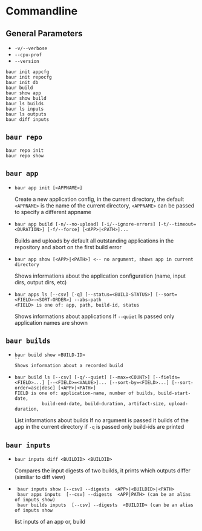 # Commandline

## General Parameters
- `-v/--verbose`
- `--cpu-prof`
- `--version`



```
baur init appcfg
baur init repocfg
baur init db
baur build
baur show app
baur show build
baur ls builds
baur ls inputs
baur ls outputs
baur diff inputs
```



## `baur repo`
```
baur repo init
baur repo show
```

## `baur app`
- ```
  baur app init [<APPNAME>]
  ```
  Create a new application config, in the current directory, the default
  `<APPNAME>` is the name of the current directory,
  `<APPNAME>` can be passed to specify a different appname


- ```
  baur app build [-n/--no-upload] [-i/--ignore-errors] [-t/--timeout=<DURATION>] [-f/--force] [<APP>|<PATH>]...
  ```
  Builds and uploads by default all outstanding applications in the repository
  and abort on the first build error

- ```
  baur app show [<APP>|<PATH>] <-- no argument, shows app in current directory
  ```
  Shows informations about the application configuration (name, input dirs,
  output dirs, etc)


- ```
  baur apps ls [--csv] [-q] [--status=<BUILD-STATUS>] [--sort=<FIELD>-<SORT-ORDER>] --abs-path
  <FIELD> is one of: app, path, build-id, status
  ```
  Shows informations about applications
  If `--quiet` Is passed only application names are shown


## `baur builds`
- ```
  baur build show <BUILD-ID>
  ``
  Shows information about a recorded build

- ```
  baur build ls [--csv] [-q/--quiet] [--max=<COUNT>] [--fields=<FIELD>...] [--<FIELD>=<VALUE>]... [--sort-by=<FIELD>...] [--sort-order=asc|desc] [<APP>|<PATH>]
  FIELD is one of: application-name, number of builds, build-start-date,
			build-end-date, build-duration, artifact-size, upload-duration,
  ```
  List informations about builds
  If no argument is passed it builds of the  app in the current directory
  if `-q` is passed only build-ids are printed


## `baur inputs`
- ```
  baur inputs diff <BUILDID> <BUILDID>
  ```
  Compares the input digests of two builds, it prints which outputs differ
  (similiar to diff view)

- ```
   baur inputs show [--csv] --digests  <APP>|<BUILDID>|<PATH>
   baur apps inputs  [--csv] --digests  <APP|PATH> (can be an alias of inputs show)
   baur builds inputs  [--csv] --digests  <BUILDID> (can be an alias of inputs show
  ```
  list inputs of an app or, build
